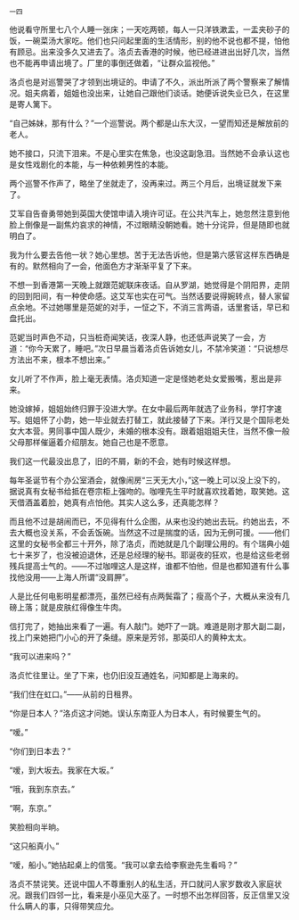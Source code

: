     一四 

   他说看守所里七八个人睡一张床；一天吃两顿，每人一只洋铁漱盂，一盂夹砂子的饭，一碗菜汤大家吃。他们也只问起里面的生活情形，别的他不说也都不提，怕他有顾忌。出来没多久又进去了。洛贞去香港的时候，他已经进进出出好几次，当然也不能再申请出境了。厂里的事倒还做着，“让群众监视他。”

   洛贞也是对巡警哭了才领到出境证的。申请了不久，派出所派了两个警察来了解情况。姐夫病着，姐姐也没出来，让她自己跟他们谈话。她便诉说失业已久，在这里是寄人篱下。

   “自己姊妹，那有什么？”一个巡警说。两个都是山东大汉，一望而知还是解放前的老人。

   她不接口，只流下泪来。不是心里实在焦急，也没这副急泪。当然她不会承认这也是女性戏剧化的本能，与一种依赖男性的本能。

   两个巡警不作声了，略坐了坐就走了，没再来过。两三个月后，出境证就发下来了。

   艾军自告奋勇带她到英国大使馆申请入境许可证。在公共汽车上，她忽然注意到他脸上倒像是一副焦灼哀求的神情，不过眼睛没朝她看。她十分诧异，但是随即也就明白了。

   我为什么要去告他一状？她心里想。苦于无法告诉他，但是第六感官这样东西确是有的。默然相向了一会，他面色方才渐渐平复了下来。

   不想一到香港第一天晚上就跟范妮联床夜话。自从罗湖，她觉得是个阴阳界，走阴的回到阳间，有一种使命感。这艾军也实在可气。当然话要说得婉转点，替人家留点余地。不过她哪里是范妮的对手，一怔之下，不消三言两语，话里套话，早已和盘托出。

   范妮当时声色不动，只当桩奇闻笑话，夜深人静，也还低声说笑了一会，方道：“你今天累了，睡吧。”次日早晨当着洛贞告诉她女儿，不禁冷笑道：“只说想尽方法出不来，根本不想出来。”

   女儿听了不作声，脸上毫无表情。洛贞知道一定是怪她老处女爱搬嘴，惹出是非来。

   她没嫁掉，姐姐始终归罪于没进大学。在女中最后两年就选了业务科，学打字速写。姐姐怀了小韵，她一毕业就去打替工，就此接替了下来。洋行又是个国际老处女大本营。男同事中国人既少，未婚的根本没有。跟着姐姐姐夫住，当然不像一般父母那样催逼着介绍朋友。她自己也是不愿意。

   我们这一代最没出息了，旧的不屑，新的不会，她有时候这样想。

   每年圣诞节有个办公室酒会，就像闹房“三天无大小，”这一晚上可以没上没下的，据说真有女秘书给抵在卷宗柜上强吻的。咖哩先生平时就喜欢找着她，取笑她。这天借酒盖着脸，她真有点怕他。其实人这么多，还真能怎样？

   而且他不过是胡闹而已，不见得有什么企图，从来也没约她出去玩。约她出去，不去大概也没关系，不会丢饭碗。当然这不过是揣度的话，因为无例可援。——他们这里的女秘书全都三十开外，除了洛贞，而她就是几个副理公用的。有个瑞典小姐七十来岁了，也没被迫退休，还是总经理的秘书。耶诞夜的狂欢，也是给这些老弱残兵提高士气的。——不过咖哩这人是这样，谁都不怕他，但是也都知道有什么事找他没用——上海人所谓“没肩胛”。

   人是比任何电影明星都漂亮，虽然已经有点两鬓霜了；瘦高个子，大概从来没有几磅上落；就是皮肤红得像生牛肉。

   信打完了，她抽出来看了一遍。有人敲门。她吓了一跳。难道是刚才那大副二副，找上门来她把门小心的开了条缝。原来是芳邻，那英印人的黄种太太。

   “我可以进来吗？”

   洛贞忙往里让。坐了下来，也仍旧没互通姓名，问知都是上海来的。

   “我们住在虹口。”——从前的日租界。

   “你是日本人？”洛贞这才问她。误认东南亚人为日本人，有时候要生气的。

   “嗳。”

   “你们到日本去？”

   “嗳，到大坂去。我家在大坂。”

   “哦，我到东京去。”

   “啊，东京。”

   笑脸相向半晌。

   “这只船真小。”

   “嗳，船小。”她拈起桌上的信笺。“我可以拿去给李察逊先生看吗？”

   洛贞不禁诧笑。还说中国人不尊重别人的私生活，开口就问人家岁数收入家庭状况。跟我们四邻一比，看来是小巫见大巫了。一时想不出怎样回答，反正信里又没什么瞒人的事，只得带笑应允。


